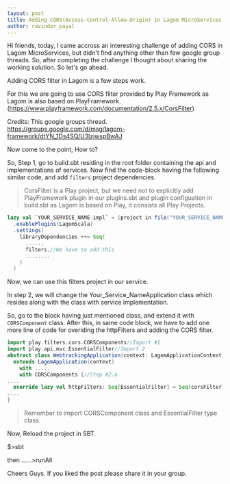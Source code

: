 ```yaml
---
layout: post
title: Adding CORS(Access-Control-Allow-Origin) in Lagom MicroServices.
author: ravinder_payal
---
```

<p>
Hi friends, today, I came accross an interesting challenge of adding CORS in Lagom MicroServices, but didn't find anything other than few google group threads. So, after completing the challenge I thought about sharing the working solution. So let's go ahead.
</p>

<script async src="//pagead2.googlesyndication.com/pagead/js/adsbygoogle.js"></script>
<ins class="adsbygoogle"
     style="display:block; text-align:center;"
     data-ad-format="fluid"
     data-ad-layout="in-article"
     data-ad-client="ca-pub-3201220427379470"
     data-ad-slot="2921542940"></ins>
<script>
     (adsbygoogle = window.adsbygoogle || []).push({});
</script>
Adding CORS filter in Lagom is a few steps work.

For this we are going to use CORS filter provided by Play Framework as Lagom is also based on PlayFramework.(https://www.playframework.com/documentation/2.5.x/CorsFilter)

Credits: This google groups thread. https://groups.google.com/d/msg/lagom-framework/dtYN_1Ds4SQ/U3lzjwspBwAJ

Now come to the point, How to?

So, Step 1, go to build.sbt residing in the root folder containing the api and implementations of services. Now find the code-block having the following similar code, and add `filters` project dependencies.

>CorsFilter is a Play project, but we need not to explicitly add PlayFramework plugin in our plugins.sbt and plugin configuation in build.sbt as Lagom is based on Play, it consists all Play Projects.

```scala
lazy val `YOUR_SERVICE_NAME-impl` = (project in file("YOUR_SERVICE_NAME-impl"))
  .enablePlugins(LagomScala)
  .settings(
    libraryDependencies ++= Seq(
      .....,
      filters,//We have to add this
      ........
    )
  )
```
Now, we can use this filters project in our service.
<ins class="adsbygoogle"
     style="display:block; text-align:center;"
     data-ad-format="fluid"
     data-ad-layout="in-article"
     data-ad-client="ca-pub-3201220427379470"
     data-ad-slot="2921542940"></ins>
<script>
     (adsbygoogle = window.adsbygoogle || []).push({});
</script>

In step 2, we will change the Your_Service_NameApplication class which resides along with the class with service implementation.

So, go to the block having just mentioned class, and extend it with `CORSComponent` class. After this, in same code block, we have to add one more line of code for overiding the httpFilters and adding the CORS filter.

```scala
import play.filters.cors.CORSComponents//Import #1
import play.api.mvc.EssentialFilter//Import 2
abstract class WebtrackingApplication(context: LagomApplicationContext)
  extends LagomApplication(context)
    with .....
    with CORSComponents {//Step #2.a
....
  override lazy val httpFilters: Seq[EssentialFilter] = Seq(corsFilter)//Step #2.b
....
}
```
>Remember to import CORSComponent class and EssentialFilter type class.
<ins class="adsbygoogle"
     style="display:block; text-align:center;"
     data-ad-format="fluid"
     data-ad-layout="in-article"
     data-ad-client="ca-pub-3201220427379470"
     data-ad-slot="2921542940"></ins>
<script>
     (adsbygoogle = window.adsbygoogle || []).push({});
</script>


Now, Reload the project in SBT.

$>sbt

then
......>runAll

Cheers Guys. If you liked the post please share it in your group.
